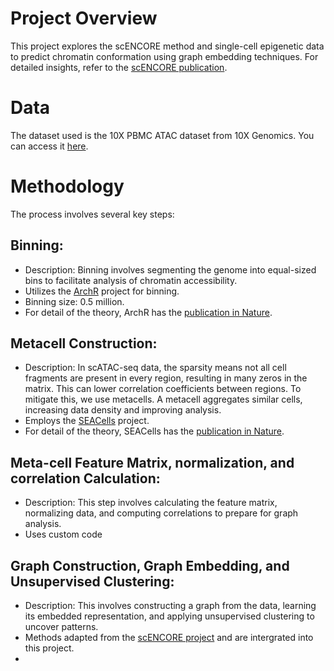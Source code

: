 # Project Overview
This project explores the scENCORE method and single-cell epigenetic data to predict chromatin conformation using graph embedding techniques. For detailed insights, refer to the [scENCORE publication](https://doi.org/10.1093/bib/bbae096).

# Data
The dataset used is the 10X PBMC ATAC dataset from 10X Genomics. You can access it [here](https://support.10xgenomics.com/single-cell-atac/datasets/1.2.0/atac_pbmc_10k_nextgem).

# Methodology
The process involves several key steps:

## Binning:
- Description: Binning involves segmenting the genome into equal-sized bins to facilitate analysis of chromatin accessibility.
- Utilizes the [ArchR](https://github.com/GreenleafLab/ArchR) project for binning.
- Binning size: 0.5 million.
- For detail of the theory, ArchR has the [publication in Nature](https://www.nature.com/articles/s41588-021-00790-6).

## Metacell Construction:
- Description: In scATAC-seq data, the sparsity means not all cell fragments are present in every region, resulting in many zeros in the matrix. This can lower correlation coefficients between regions. To mitigate this, we use metacells. A metacell aggregates similar cells, increasing data density and improving analysis.
- Employs the [SEACells](https://github.com/dpeerlab/SEACells) project.
- For detail of the theory, SEACells has the [publication in Nature](https://www.nature.com/articles/s41587-023-01716-9).

## Meta-cell Feature Matrix, normalization, and correlation Calculation: 
- Description: This step involves calculating the feature matrix, normalizing data, and computing correlations to prepare for graph analysis.
- Uses custom code

## Graph Construction, Graph Embedding, and Unsupervised Clustering: 
- Description: This involves constructing a graph from the data, learning its embedded representation, and applying unsupervised clustering to uncover patterns.
- Methods adapted from the [scENCORE project](https://github.com/aicb-ZhangLabs/scENCORE) and are intergrated into this project.
- 
